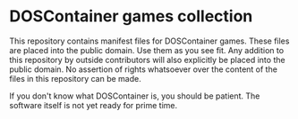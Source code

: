 # DOSContainer games collection

This repository contains manifest files for DOSContainer games. These files
are placed into the public domain. Use them as you see fit. Any addition to
this repository by outside contributors will also explicitly be placed into
the public domain. No assertion of rights whatsoever over the content of the
files in this repository can be made.

If you don't know what DOSContainer is, you should be patient. The software
itself is not yet ready for prime time.